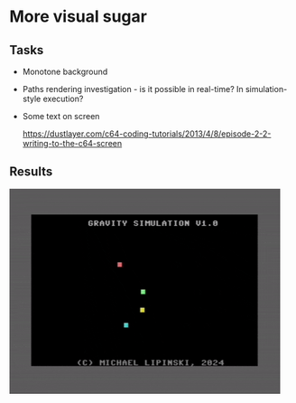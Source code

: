 # More visual sugar

## Tasks

* Monotone background
* Paths rendering investigation - is it possible in real-time? In simulation-style execution?
* Some text on screen
  
    https://dustlayer.com/c64-coding-tutorials/2013/4/8/episode-2-2-writing-to-the-c64-screen

## Results

![debugger.png](images/result.gif)
